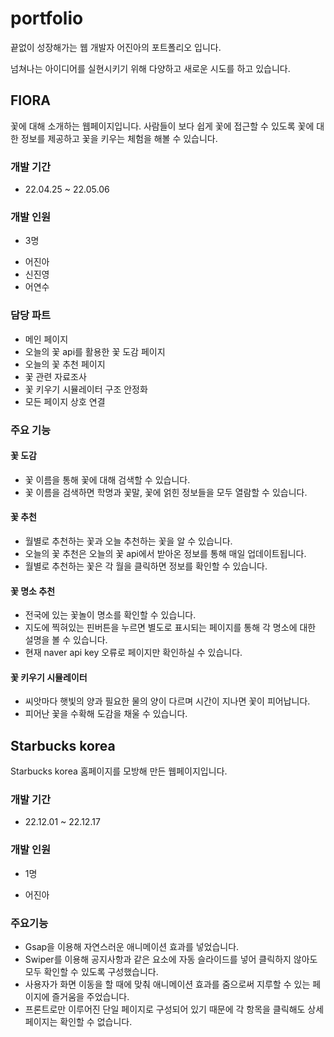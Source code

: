 # portfolio
끝없이 성장해가는 웹 개발자 어진아의 포트폴리오 입니다.

넘쳐나는 아이디어를 실현시키기 위해 다양하고 새로운 시도를 하고 있습니다.


## FIORA
꽃에 대해 소개하는 웹페이지입니다. 사람들이 보다 쉽게 꽃에 접근할 수 있도록 꽃에 대한 정보를 제공하고 꽃을 키우는 체험을 해볼 수 있습니다.

### 개발 기간
* 22.04.25 ~ 22.05.06

### 개발 인원
* 3명
- 어진아
- 신진영
- 어연수

### 담당 파트
- 메인 페이지
- 오늘의 꽃 api를 활용한 꽃 도감 페이지
- 오늘의 꽃 추천 페이지
- 꽃 관련 자료조사
- 꽃 키우기 시뮬레이터 구조 안정화
- 모든 페이지 상호 연결

### 주요 기능
#### 꽃 도감
- 꽃 이름을 통해 꽃에 대해 검색할 수 있습니다.
- 꽃 이름을 검색하면 학명과 꽃말, 꽃에 얽힌 정보들을 모두 열람할 수 있습니다.

#### 꽃 추천
- 월별로 추천하는 꽃과 오늘 추천하는 꽃을 알 수 있습니다.
- 오늘의 꽃 추천은 오늘의 꽃 api에서 받아온 정보를 통해 매일 업데이트됩니다.
- 월별로 추천하는 꽃은 각 월을 클릭하면 정보를 확인할 수 있습니다.

#### 꽃 명소 추천
- 전국에 있는 꽃놀이 명소를 확인할 수 있습니다.
- 지도에 찍혀있는 핀버튼을 누르면 별도로 표시되는 페이지를 통해 각 명소에 대한 설명을 볼 수 있습니다.
- 현재 naver api key 오류로 페이지만 확인하실 수 있습니다.

#### 꽃 키우기 시뮬레이터
- 씨앗마다 햇빛의 양과 필요한 물의 양이 다르며 시간이 지나면 꽃이 피어납니다.
- 피어난 꽃을 수확해 도감을 채울 수 있습니다.


## Starbucks korea 
Starbucks korea 홈페이지를 모방해 만든 웹페이지입니다.

### 개발 기간
* 22.12.01 ~ 22.12.17

### 개발 인원
* 1명
- 어진아

### 주요기능
- Gsap을 이용해 자연스러운 애니메이션 효과를 넣었습니다.
- Swiper를 이용해 공지사항과 같은 요소에 자동 슬라이드를 넣어 클릭하지 않아도 모두 확인할 수 있도록 구성했습니다.
- 사용자가 화면 이동을 할 때에 맞춰 애니메이션 효과를 줌으로써 지루할 수 있는 페이지에 즐거움을 주었습니다.
- 프론트로만 이루어진 단일 페이지로 구성되어 있기 때문에 각 항목을 클릭해도 상세 페이지는 확인할 수 없습니다.
